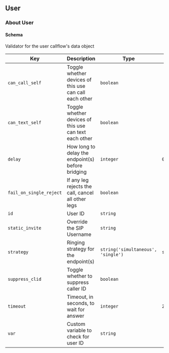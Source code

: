 ## User

### About User

#### Schema

Validator for the user callflow's data object



Key | Description | Type | Default | Required
--- | ----------- | ---- | ------- | --------
`can_call_self` | Toggle whether devices of this use can call each other | `boolean` |   | `false`
`can_text_self` | Toggle whether devices of this use can text each other | `boolean` |   | `false`
`delay` | How long to delay the endpoint(s) before bridging | `integer` | `0` | `false`
`fail_on_single_reject` | If any leg rejects the call, cancel all other legs | `boolean` |   | `false`
`id` | User ID | `string` |   | `false`
`static_invite` | Override the SIP Username | `string` |   | `false`
`strategy` | Ringing strategy for the endpoint(s) | `string('simultaneous', 'single')` | `simultaneous` | `false`
`suppress_clid` | Toggle whether to suppress caller ID | `boolean` |   | `false`
`timeout` | Timeout, in seconds, to wait for answer | `integer` | `20` | `false`
`var` | Custom variable to check for user ID | `string` |   | `false`


